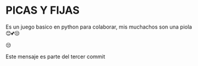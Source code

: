 # PICAS Y FIJAS
Es un juego basico en python para colaborar, mis muchachos son una piola 😊💕😒

😒

Este mensaje es parte del tercer commit